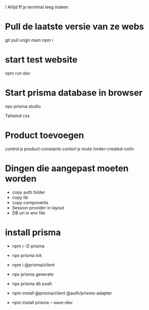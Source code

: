 ! Altijd ff je terminal leeg maken

# Pull de laatste versie van ze webs
git pull orign main
npm i 

# start test website 
npm run dev

# Start prisma database in browser
npx prisma studio


Tailwind css 


# Product toevoegen
control p product-constants
contorl p route /order-created-colin




# Dingen die aangepast moeten worden
- copy auth folder
- copy lib
- copy components
- Session provider in layout
- DB url in env file


# install prisma  
- npm i -D prisma
- npx prisma init
- npm i @prisma/client
- npx prisma generate 
- npx prisma db push 

- npm install @prisma/client @auth/prisma-adapter
- npm install prisma --save-dev

